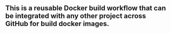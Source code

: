 ## This is a reusable Docker build workflow that can be integrated with any other project across GitHub for build docker images.
